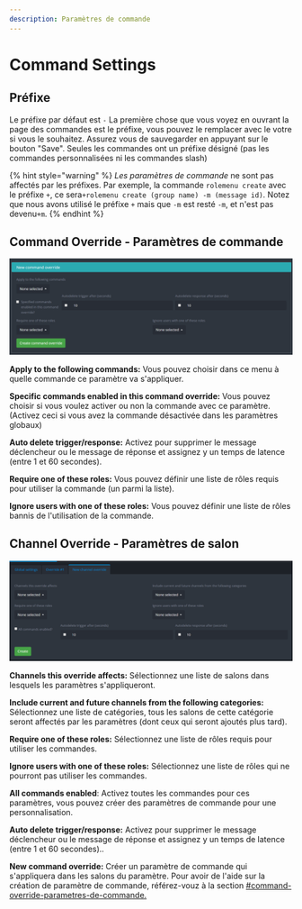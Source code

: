 ```yaml
---
description: Paramètres de commande
---
```


# Command Settings

## Préfixe

Le préfixe par défaut est `-` La première chose que vous voyez en ouvrant la page des commandes est le préfixe, vous pouvez le remplacer avec le votre si vous le souhaitez. Assurez vous de sauvegarder en appuyant sur le bouton "Save". Seules les commandes ont un préfixe désigné (pas les commandes personnalisées ni les commandes slash)

{% hint style="warning" %}
_Les paramètres de commande_ ne sont pas affectés par les préfixes. Par exemple, la commande `rolemenu create` avec le préfixe `+`, ce sera`+rolemenu create (group name) -m (message id)`. Notez que nous avons utilisé le préfixe `+` mais que `-m` est resté `-m`, et n'est pas devenu`+m`.
{% endhint %}

## Command Override - Paramètres de commande&#x20;

![Pour créer une nouvelle règle, cherchez le bouton New command override](../.gitbook/assets/CommandOverride.PNG)

**Apply to the following commands:** Vous pouvez choisir dans ce menu à quelle commande ce paramètre va s'appliquer.

**Specific commands enabled in this command override:** Vous pouvez choisir si vous voulez activer ou non la commande avec ce paramètre. (Activez ceci si vous avez la commande désactivée dans les paramètres globaux)

**Auto delete trigger/response:** Activez pour supprimer le message déclencheur ou le message de réponse et assignez y un temps de latence (entre 1 et 60 secondes).

**Require one of these roles:** Vous pouvez définir une liste de rôles requis pour utiliser la commande (un parmi la liste).

**Ignore users with one of these roles:** Vous pouvez définir une liste de rôles bannis de l'utilisation de la commande.

## Channel Override - Paramètres de salon

![Look to the top right on your screen for a box that says New channel override.](../.gitbook/assets/ChannelOverride.PNG)

**Channels this override affects:** Sélectionnez une liste de salons dans lesquels les paramètres s'appliqueront.

**Include current and future channels from the following categories:** Sélectionnez une liste de catégories, tous les salons de cette catégorie seront affectés par les paramètres (dont ceux qui seront ajoutés plus tard).

**Require one of these roles:** Sélectionnez une liste de rôles requis pour utiliser les commandes.

**Ignore users with one of these roles:** Sélectionnez une liste de rôles qui ne pourront pas utiliser les commandes.

**All commands enabled**: Activez toutes les commandes pour ces paramètres, vous pouvez créer des paramètres de commande pour une personnalisation.

**Auto delete trigger/response:** Activez pour supprimer le message déclencheur ou le message de réponse et assignez y un temps de latence (entre 1 et 60 secondes)..

**New command override:** Créer un paramètre de commande qui s'appliquera dans les salons du paramètre. Pour avoir de l'aide sur la création de paramètre de commande, référez-vouz à la section [#command-override-parametres-de-commande](commands.md#command-override-parametres-de-commande "mention")[.](commands.md#command-override)
